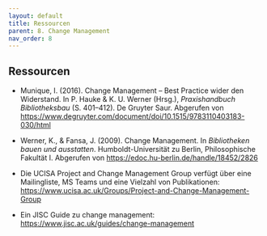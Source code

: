 ```yaml
---
layout: default
title: Ressourcen
parent: 8. Change Management
nav_order: 8
---
```


## Ressourcen

-   Munique, I. (2016). Change Management – Best Practice wider den Widerstand. In P. Hauke & K. U. Werner (Hrsg.), *Praxishandbuch Bibliotheksbau* (S. 401–412). De Gruyter Saur. Abgerufen von <https://www.degruyter.com/document/doi/10.1515/9783110403183-030/html>

-   Werner, K., & Fansa, J. (2009). Change Management. In *Bibliotheken bauen und ausstatten*. Humboldt-Universität zu Berlin, Philosophische Fakultät I. Abgerufen von <https://edoc.hu-berlin.de/handle/18452/2826>

-   Die UCISA Project and Change Management Group verfügt über eine Mailingliste, MS Teams und eine Vielzahl von Publikationen: <https://www.ucisa.ac.uk/Groups/Project-and-Change-Management-Group>

-   Ein JISC Guide zu change management: <https://www.jisc.ac.uk/guides/change-management>
